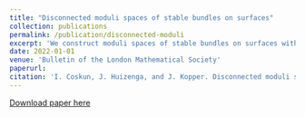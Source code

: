 ```yaml
---
title: "Disconnected moduli spaces of stable bundles on surfaces"
collection: publications
permalink: /publication/disconnected-moduli
excerpt: 'We construct moduli spaces of stable bundles on surfaces with arbitrarily many connected components. Joint work with Izzet Coskun and Jack Huizenga.'
date: 2022-01-01
venue: 'Bulletin of the London Mathematical Society'
paperurl:
citation: 'I. Coskun, J. Huizenga, and J. Kopper. Disconnected moduli spaces of stable bundles on surfaces. <i>Bull. Lond. Math. Soc.</i> (2022), to appear.'
---
```


[Download paper here](http://jmkopper.github.io/files/manycomponents.pdf)
